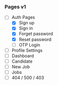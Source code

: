 ### Pages v1

- [ ] Auth Pages
  - [x] Sign up
  - [x] Sign in
  - [x] Forget password
  - [x] Reset password
  - [ ] OTP Login
- [ ] Profile Settings
- [ ] Dashboard
- [ ] Candidate
- [ ] New Job
- [ ] Jobs
- [ ] 404 / 500 / 403
